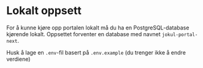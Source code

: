 # Lokalt oppsett

For å kunne kjøre opp portalen lokalt må du ha en PostgreSQL-database kjørende lokalt.
Oppsettet forventer en database med navnet `jokul-portal-next`.

Husk å lage en `.env`-fil basert på `.env.example` (du trenger ikke å endre verdiene)
